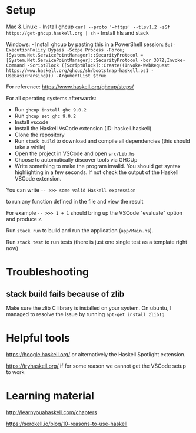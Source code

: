 # Setup

Mac & Linux:
    - Install ghcup `curl --proto '=https' --tlsv1.2 -sSf https://get-ghcup.haskell.org | sh`
        - Install hls and stack

Windows: 
    - Install ghcup by pasting this in a PowerShell session: `Set-ExecutionPolicy Bypass -Scope Process -Force;[System.Net.ServicePointManager]::SecurityProtocol = [System.Net.ServicePointManager]::SecurityProtocol -bor 3072;Invoke-Command -ScriptBlock ([ScriptBlock]::Create((Invoke-WebRequest https://www.haskell.org/ghcup/sh/bootstrap-haskell.ps1 -UseBasicParsing))) -ArgumentList $true`    

For reference: https://www.haskell.org/ghcup/steps/

For all operating systems afterwards:
- Run `ghcup install ghc 9.0.2`
- Run `ghcup set ghc 9.0.2`
- Install vscode
- Install the Haskell VsCode extension (ID: haskell.haskell)
- Clone the repository
- Run `stack build` to download and compile all dependencies (this should take a while)
- Open the project in VSCode and open `src/Lib.hs`
- Choose to automatically discover tools via GHCUp
- Write something to make the program invalid. You should get syntax highlighting in a few seconds. If not check the output of the Haskell VSCode extension.

You can write
`-- >>> some valid Haskell expression`

to run any function defined in the file and view the result

For example
`-- >>> 1 + 1` should bring up the VSCode "evaluate" option and produce `2`.

Run `stack run` to build and run the application (`app/Main.hs`).

Run `stack test` to run tests (there is just one single test as a template right now)

# Troubleshooting

## stack build fails because of zlib

Make sure the zlib C library is installed on your system.
On ubuntu, I managed to resolve the issue by running `apt-get install zlib1g`.

# Helpful tools

https://hoogle.haskell.org/ or alternatively the Haskell Spotlight extension.

https://tryhaskell.org/ if for some reason we cannot get the VSCode setup to work

# Learning material

http://learnyouahaskell.com/chapters

https://serokell.io/blog/10-reasons-to-use-haskell
